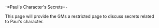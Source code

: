 -=Paul's Character's Secrets=-

This page will provide the GMs a restricted page to discuss secrets related to Paul's character.


